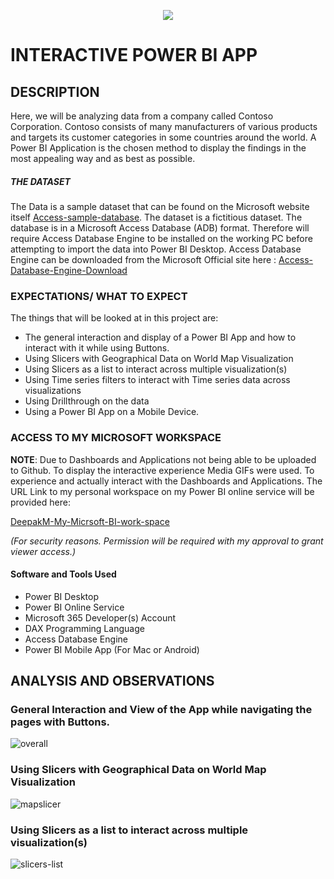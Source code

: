<p align="center">
  <img src="https://github.com/deepakm925/Power-BI/blob/main/Power-BI-Dashboard-Contoso-Corporation/resources/bi-logo.png"/>
</p>  

# INTERACTIVE POWER BI APP

## DESCRIPTION
Here, we will be analyzing data from a company called Contoso Corporation. Contoso consists of many manufacturers of various products and targets its customer categories in some countries around the world. A Power BI Application is the chosen method to display the findings in the most appealing way and as best as possible. 

##### THE DATASET
The Data is a sample dataset that can be found on the Microsoft website itself [Access-sample-database](https://go.microsoft.com/fwlink/?linkid=2120368). The dataset is a fictitious dataset. The database is in a Microsoft Access Database (ADB) format. Therefore will require Access Database Engine to be installed on the working PC before attempting to import the data into Power BI Desktop. Access Database Engine can be downloaded from the Microsoft Official site here : [Access-Database-Engine-Download](https://www.microsoft.com/en-US/download/details.aspx?id=54920)

### EXPECTATIONS/ WHAT TO EXPECT
The things that will be looked at in this project are:
- The general interaction and display of a Power BI App and how to interact with it while using Buttons.
- Using Slicers with Geographical Data on World Map Visualization
- Using Slicers as a list to interact across multiple visualization(s)
- Using Time series filters to interact with Time series data across visualizations
- Using Drillthrough on the data
- Using a Power BI App on a Mobile Device. 

### ACCESS TO MY MICROSOFT WORKSPACE

**NOTE**: Due to Dashboards and Applications not being able to be uploaded to Github. To display the interactive experience Media GIFs were used. To experience and actually interact with the Dashboards and Applications. The URL Link to my personal workspace on my Power BI online service will be provided here:

[DeepakM-My-Micrsoft-BI-work-space](https://app.powerbi.com/groups/me/list?ctid=da17df9a-8c49-40fc-a1da-012aca883f37&experience=power-bi&clientSideAuth=0)

*(For security reasons. Permission will be required with my approval to grant viewer access.)*

#### Software and Tools Used
- Power BI Desktop
- Power BI Online Service
- Microsoft 365 Developer(s) Account
- DAX Programming Language
- Access Database Engine
- Power BI Mobile App (For Mac or Android)


## ANALYSIS AND OBSERVATIONS

### General Interaction and View of the App while navigating the pages with Buttons. 

![overall](https://github.com/deepakm925/Power-BI/blob/main/Power-BI-Interactive-App/resources/overall-bi-app.gif)


### Using Slicers with Geographical Data on World Map Visualization
![mapslicer](https://github.com/deepakm925/Power-BI/blob/main/Power-BI-Interactive-App/resources/mapslicer.gif)

### Using Slicers as a list to interact across multiple visualization(s)
![slicers-list](https://github.com/deepakm925/Power-BI/blob/main/Power-BI-Interactive-App/resources/slicer-list.gif)

